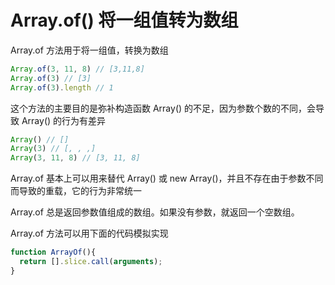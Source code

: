 # Array.of() 将一组值转为数组

Array.of 方法用于将一组值，转换为数组
```javascript
Array.of(3, 11, 8) // [3,11,8]
Array.of(3) // [3]
Array.of(3).length // 1
```
这个方法的主要目的是弥补构造函数 Array()  的不足，因为参数个数的不同，会导致 Array() 的行为有差异
```javascript
Array() // []
Array(3) // [, , ,]
Array(3, 11, 8) // [3, 11, 8]
```
Array.of 基本上可以用来替代 Array() 或 new Array()，并且不存在由于参数不同而导致的重载，它的行为非常统一

Array.of 总是返回参数值组成的数组。如果没有参数，就返回一个空数组。


Array.of 方法可以用下面的代码模拟实现
```javascript
function ArrayOf(){
  return [].slice.call(arguments);
}
```


